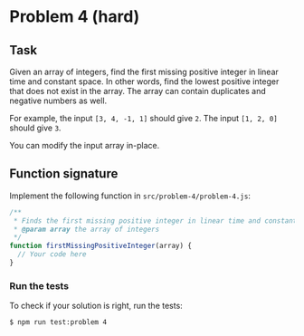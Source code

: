 # Problem 4 (hard)

## Task

Given an array of integers, find the first missing positive integer in linear time and constant space. In other words, find the lowest positive integer that does not exist in the array. The array can contain duplicates and negative numbers as well.

For example, the input `[3, 4, -1, 1]` should give `2`. The input `[1, 2, 0]` should give `3`.

You can modify the input array in-place.

## Function signature

Implement the following function in `src/problem-4/problem-4.js`:

```javascript
/**
 * Finds the first missing positive integer in linear time and constant space
 * @param array the array of integers
 */
function firstMissingPositiveInteger(array) {
  // Your code here
}
```

### Run the tests

To check if your solution is right, run the tests:

```shell
$ npm run test:problem 4
```

